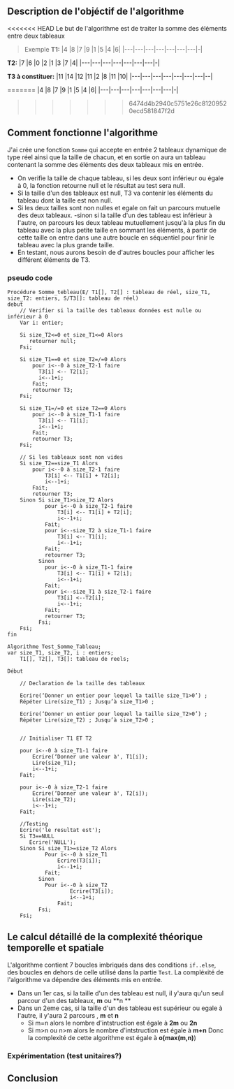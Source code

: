 ## Description de l'objéctif de l'algorithme
<<<<<<< HEAD
Le but de l'algorithme est de traiter la somme des éléments entre deux tableaux
>Exemple
**T1:** 
|4 	|8 	|7 	|9 	|1 	|5 	|4 	|6|
|---|---|---|---|---|---|---|-|

**T2:** 
|7 	|6 	|0 	|2 	|1 	|3 	|7 	|4|
|---|---|---|---|---|---|---|-|

**T3 à constituer:**
|11 |14 |12 |11 |2 	|8 	|11 |10|
|---|---|---|---|---|---|---|--|

=======
|4 	|8 	|7 	|9 	|1 	|5 	|4 	|6|
|---|---|---|---|---|---|---|-|
>>>>>>> 6474d4b2940c5751e26c81209520ecd581847f2d
## Comment fonctionne l'algorithme

J'ai crée une fonction `Somme` qui accepte en entrée 2 tableaux dynamique de type réel ainsi que la taille de chacun, et en sortie on aura un tableau contenant la somme des éléments des deux tableaux mis en entrée.

- On verifie la taille de chaque tableau, si les deux sont inférieur ou égale à 0, la fonction retourne null et le résultat au test sera null.
- Si la taille d'un des tableaux est null, T3 va contenir les éléments du tableau dont la taille est non null.
- Si les deux tailles sont non nulles et egale on fait un parcours mutuelle des deux tableaux.
-sinon si la taille d'un des tableau est inférieur à l'autre, on parcours les deux tableau mutuellement jusqu'à la plus fin du tableau avec la plus petite taille en sommant les éléments, à partir de cette taille on entre dans une autre boucle en séquentiel pour finir le tableau avec la plus grande taille.
- En testant, nous aurons besoin de d'autres boucles pour afficher les différent éléments de T3.

### pseudo code

```
Procédure Somme_tebleau(E/ T1[], T2[] : tableau de réel, size_T1, size_T2: entiers, S/T3[]: tableau de réel)
debut
    // Verifier si la taille des tableaux données est nulle ou inférieur à 0
    Var i: entier;

    Si size_T2<=0 et size_T1<=0 Alors
       retourner null;
    Fsi;

    Si size_T1==0 et size_T2=/=0 Alors
        pour i<--0 à size_T2-1 faire
          T3[i] <-- T2[i];
          i<--1+i;
        Fait;
        retourner T3;
    Fsi;

    Si size_T1=/=0 et size_T2==0 Alors
        pour i<--0 à size_T1-1 faire
          T3[i] <-- T1[i];
          i<--1+i;
        Fait;
        retourner T3;
    Fsi;

    // Si les tableaux sont non vides
    Si size_T2==size_T1 Alors
        pour i<--0 à size_T2-1 faire
            T3[i] <-- T1[i] + T2[i];
            i<--1+i;
        Fait;
        retourner T3;
    Sinon Si size_T1>size_T2 Alors
            pour i<--0 à size_T2-1 faire
                T3[i] <-- T1[i] + T2[i];
                i<--1+i;
            Fait;
            pour i<--size_T2 à size_T1-1 faire
                T3[i] <-- T1[i];
                i<--1+i;
            Fait;
            retourner T3;
          Sinon 
            pour i<--0 à size_T1-1 faire
                T3[i] <-- T1[i] + T2[i];
                i<--1+i;
            Fait;
            pour i<--size_T1 à size_T2-1 faire
                T3[i] <--T2[i];
                i<--1+i;
            Fait;
            retourner T3;
          Fsi;
    Fsi;
fin

Algorithme Test_Somme_Tableau;
var size_T1, size_T2, i : entiers;
    T1[], T2[], T3[]: tableau de reels;

Début

    // Declaration de la taille des tableaux

    Ecrire(‘Donner un entier pour lequel la taille size_T1>0’) ;
    Répéter Lire(size_T1) ; Jusqu’à size_T1>0 ;

    Ecrire(‘Donner un entier pour lequel la taille size_T2>0’) ;
    Répéter Lire(size_T2) ; Jusqu’à size_T2>0 ;


    // Initialiser T1 ET T2

    pour i<--0 à size_T1-1 faire
        Ecrire(‘Donner une valeur à', T1[i]);
        Lire(size_T1);
        i<--1+i;
    Fait;

    pour i<--0 à size_T2-1 faire
        Ecrire(‘Donner une valeur à', T2[i]);
        Lire(size_T2);
        i<--1+i;
    Fait;

    //Testing
    Ecrire('le resultat est');
    Si T3==NULL
       Ecrire('NULL');
    Sinon Si size_T1>=size_T2 Alors
            Pour i<--0 à size_T1
                Ecrire(T3[i]);
                i<--1+i;
            Fait;
          Sinon
            Pour i<--0 à size_T2
                    Ecrire(T3[i]);
                    i<--1+i;
                Fait;
          Fsi;
    Fsi;

```
## Le calcul détaillé de la complexité théorique temporelle et spatiale

L'algorithme contient 7 boucles imbriqués dans des conditions `if..else`, des boucles en dehors de celle utilisé dans la partie `Test`. La compléxité de l'algorithme va dépendre des éléments mis en entrée.
- Dans un 1er cas, si la taille d'un des tableau est null, il y'aura qu'un seul parcour d'un des tableaux, **m** ou **n **
- Dans un 2eme cas, si la taille d'un des tableau est supérieur ou egale à l'autre, il y'aura 2 parcours , **m** et **n**
   * Si m=n alors le nombre d'intstruction est égale à **2m** ou **2n**
   * Si m>n ou n>m alors le nombre d'intstruction est égale à **m+n**
Donc la complexité de cette algorithme est égale à **o(max(m,n)**)
### Expérimentation (test unitaires?)
## Conclusion


